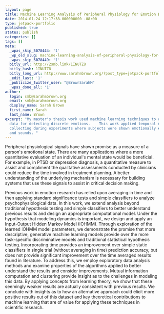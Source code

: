 ```yaml
---
layout: page
title: Machine Learning Analysis of Peripheral Physiology for Emotion Detection
date: 2014-01-24 12:17:38.000000000 -08:00
type: jetpack-portfolio
published: true
status: publish
categories: []
tags: []
meta:
  _wpas_skip_5078444: '1'
  _wp_old_slug: machine-learning-analysis-of-peripheral-physiology-for-emotion-detection
  _wpas_skip_5078449: '1'
  bitly_url: http://2smb.link/1INUTZ8
  bitly_hash: 1INUTZ8
  bitly_long_url: http://www.sarahmbrown.org/?post_type=jetpack-portfolio&p=447
  _edit_last: '1'
  _publicize_twitter_user: "@BrownSarahM"
  _wpas_done_all: '1'
author:
  login: smb@sarahmbrown.org
  email: smb@sarahmbrown.org
  display_name: Sarah Brown
  first_name: Sarah
  last_name: Brown
excerpt: "My master's thesis work used machine learning techniques to analyze physiological
  data for detecting discrete emotions.    This work applied temporal models to data
  collecting during experiments where subjects were shown emotionally evocative images
  and sounds. "
---
```



Peripheral physiological signals have shown promise as a measure of a person's emotional state. There are many applications where a more quantitative evaluation of an individual's mental state would be beneficial. For example, in PTSD or depression diagnosis, a quantitative measure to assist and compliment the qualitative assessments conducted by clinicians could reduce the time involved in treatment planning. A better understanding of the underlying mechanism is necessary for building systems that use these signals to assist in critical decision making.

Previous work in emotion research has relied upon averaging in time and then applying standard significance tests and simple classifiers to analyze psychophysiological data. In this work, we extend analysis beyond traditional hypothesis testing and simple classifiers to better understand previous results and design an appropriate computational model. Under the hypothesis that modeling dynamics is important, we design and apply an Input-Output Hidden Markov Model (IOHMM). Through exploration of the learned IOHMM model parameters, we demonstrate the promise that more descriptive, generative machine learning models provide over the more task-specific discriminative models and traditional statistical hypothesis testing. Incorporating time provides an improvement over simple static classifiers in single trial (without averaging in time) prediction accuracy, but does not provide significant improvement over the time averaged results found in literature. To address this, we employ exploratory data analysis methods and examine properties of the algorithms applied to better understand the results and consider improvements. Mutual information computation and clustering provide insight as to the challenges in modeling this data. By applying concepts from learning theory, we show that these seemingly weaker results are actually consistent with previous results. We conclude with insights as to how an alternative approach could elicit more positive results out of this dataset and key theoretical contributions to machine learning that are of value for applying these techniques in scientific research.

<!---
Citation:
[bibtex file=mypubs.bib highlight="S. M. Brown" key=Brown2014]
Downloads:
[gallery link="file" ids="448"]
Related Posts:<br />
[display-posts include_excerpt="false" tag="ms-thesis" wrapper="ul"]
--->
